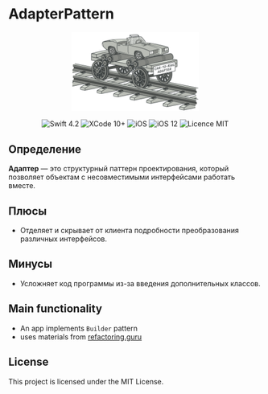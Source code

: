 #  AdapterPattern

<div align = "center">
<img src="/screens/adapter-2x.png" width="50%">     
<br>
   
</div>

<p align="center">
<img src="https://img.shields.io/badge/Swift-4.2-orange.svg" alt="Swift 4.2"/>
<img src="https://img.shields.io/badge/Xcode-10%2B-brightgreen.svg" alt="XCode 10+"/>
<img src="https://img.shields.io/badge/platform-iOS-green.svg" alt="iOS"/>
<img src="https://img.shields.io/badge/iOS-12%2B-brightgreen.svg" alt="iOS 12"/>
<img src="https://img.shields.io/badge/licence-MIT-lightgray.svg" alt="Licence MIT"/>
</p>

## Определение
**Адаптер** — это структурный паттерн проектирования, который позволяет объектам с несовместимыми интерфейсами работать вместе.

## Плюсы
* Отделяет и скрывает от клиента подробности преобразования различных интерфейсов.

## Минусы
* Усложняет код программы из-за введения дополнительных классов.

## Main functionality
* An app implements `Builder` pattern
* uses materials from [refactoring.guru](https://refactoring.guru/ru/design-patterns/adapter)


## License

This project is licensed under the MIT License.